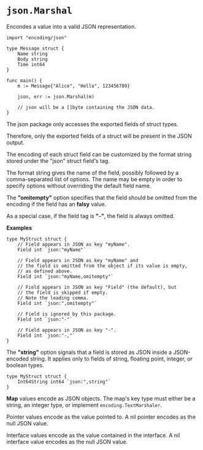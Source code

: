 # `json.Marshal`
Encondes a value into a valid JSON representation.
```golang
import "encoding/json"

type Message struct {
    Name string
    Body string
    Time int64
}

func main() {
    m := Message{"Alice", "Hello", 123456789}

    json, err := json.Marshal(m)

    // json will be a []byte containing the JSON data.
}
```

The json package only accesses the exported fields of struct types.  
  
Therefore, only the exported fields of a struct will be present in the JSON
output.  
  
The encoding of each struct field can be customized by the format string 
stored under the "json" struct field's tag.  
  
The format string gives the name of the field, possibly followed by a 
comma-separated list of options. The name may be empty in order to specify 
options without overriding the default field name.  
  
The **"omitempty"** option specifies that the field should be omitted from 
the encoding if the field has an **falsy** value.  
 
As a special case, if the field tag is **"-"**, the field is always omitted.
  
**Examples**
```golang
type MyStruct struct {
    // Field appears in JSON as key "myName".
    Field int `json:"myName"`
    
    // Field appears in JSON as key "myName" and
    // the field is omitted from the object if its value is empty,
    // as defined above.
    Field int `json:"myName,omitempty"`
    
    // Field appears in JSON as key "Field" (the default), but
    // the field is skipped if empty.
    // Note the leading comma.
    Field int `json:",omitempty"`
    
    // Field is ignored by this package.
    Field int `json:"-"`
    
    // Field appears in JSON as key "-".
    Field int `json:"-,"`
}
```
  
The **"string"** option signals that a field is stored as JSON inside a 
JSON-encoded string. It applies only to fields of string, floating point, 
integer, or boolean types.
```golang
type MyStruct struct {
    Int64String int64 `json:",string"`
}
```
  
**Map** values encode as JSON objects. The map's key type must either be a 
string, an integer type, or implement `encoding.TextMarshaler`.
  
Pointer values encode as the value pointed to. A nil pointer encodes as the
null JSON value.  
  
Interface values encode as the value contained in the interface. A nil 
interface value encodes as the null JSON value.
